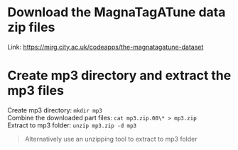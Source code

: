 # Download the MagnaTagATune data zip files
Link: https://mirg.city.ac.uk/codeapps/the-magnatagatune-dataset
# Create mp3 directory and extract the mp3 files
Create mp3 directory: `mkdir mp3`\
Combine the downloaded part files: `cat mp3.zip.00\* > mp3.zip`\
Extract to mp3 folder: `unzip mp3.zip -d mp3`
> Alternatively use an unzipping tool to extract to mp3 folder

